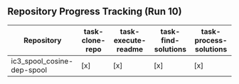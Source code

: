 ## Repository Progress Tracking (Run 10)

| Repository | task-clone-repo | task-execute-readme | task-find-solutions | task-process-solutions |
|------------|----------------|---------------------|---------------------|------------------------|
| ic3_spool_cosine-dep-spool | [x] | [x] | [x] | [x] |
